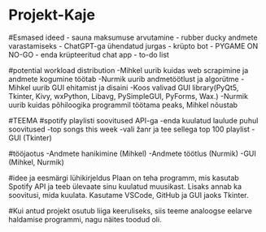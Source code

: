 # Projekt-Kaje

#Esmased ideed
    - sauna maksumuse arvutamine
    - rubber ducky andmete varastamiseks
    - ChatGPT-ga ühendatud jurgas
    - krüpto bot
    - PYGAME ON NO-GO
    - enda krüpteeritud chat app
    - to-do list


#potential workload distribution
    -Mihkel uurib kuidas web scrapimine ja andmete kogumine töötab
    -Nurmik uurib andmetöötlust ja algorütme
    -Mihkel uurib GUI ehitamist ja disaini
    -Koos valivad GUI library(PyQt5, Tkinter, Kivy, wxPython, Libavg, PySimpleGUI, PyForms, Wax.)
    -Nurmik uurib kuidas põhiloogika programmil töötama peaks, Mihkel nõustab


#TEEMA
#spotify playlisti soovitused API-ga
    -enda kuulatud laulude puhul soovitused
    -top songs this week
    -vali žanr ja tee sellega top 100 playlist
    -GUI (Tkinter)


#tööjaotus
    -Andmete hanikimine (Mihkel)
    -Andmete töötlus (Nurmik)
    -GUI (Mihkel, Nurmik)

#idee ja eesmärgi lühikirjeldus
Plaan on teha programm, mis kasutab Spotify API ja teeb ülevaate sinu kuulatud muusikast. Lisaks annab ka soovitusi, mida kuulata. Kasutame VSCode, GitHub ja GUI jaoks Tkinter. 

#Kui antud projekt osutub liiga keeruliseks, siis teeme analoogse eelarve haldamise programmi, nagu näites toodud oli.